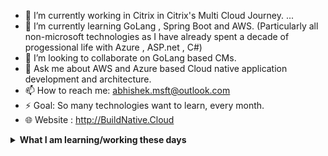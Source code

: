 
- 🔭 I’m currently working in Citrix in Citrix's Multi Cloud Journey. ...
- 🌱 I’m currently learning GoLang , Spring Boot and AWS. (Particularly all non-microsoft technologies as I have already spent a decade of progessional life with Azure , ASP.net , C#)
- 👯 I’m looking to collaborate on GoLang based CMs.
- 💬 Ask me about AWS and Azure based Cloud native application development and architecture.
- 📫 How to reach me: abhishek.msft@outlook.com
- ⚡ Goal: So many technologies want to learn, every month.
- 🌐 Website : http://BuildNative.Cloud

<details>
 <summary><strong>What I am learning/working these days</strong></summary>
   - Architecting and Developing Cloud Native Microservices <br/>
   - Serverless Architecture <br/>
   - Modular Monolithic <br/>
   - GoLang , GoORM, FoFiber <br/>
</details>
